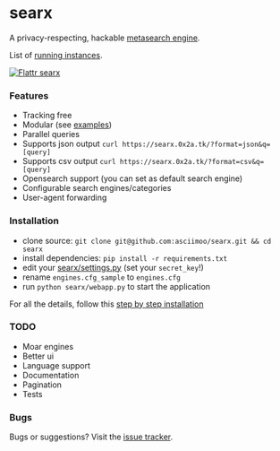 searx
=====

A privacy-respecting, hackable [metasearch engine](https://en.wikipedia.org/wiki/Metasearch_engine).

List of [running instances](https://github.com/asciimoo/searx/wiki/Searx-instances).

[![Flattr searx](http://api.flattr.com/button/flattr-badge-large.png)](https://flattr.com/submit/auto?user_id=asciimoo&url=https://github.com/asciimoo/searx&title=searx&language=&tags=github&category=software)

### Features

* Tracking free
* Modular (see [examples](https://github.com/asciimoo/searx/blob/master/examples))
* Parallel queries
* Supports json output `curl https://searx.0x2a.tk/?format=json&q=[query]`
* Supports csv output `curl https://searx.0x2a.tk/?format=csv&q=[query]`
* Opensearch support (you can set as default search engine)
* Configurable search engines/categories
* User-agent forwarding

### Installation

* clone source: `git clone git@github.com:asciimoo/searx.git && cd searx`
* install dependencies: `pip install -r requirements.txt`
* edit your [searx/settings.py](https://github.com/asciimoo/searx/blob/master/searx/settings.py) (set your `secret_key`!)
* rename `engines.cfg_sample` to `engines.cfg`
* run `python searx/webapp.py` to start the application

For all the details, follow this [step by step installation](https://github.com/asciimoo/searx/wiki/Installation)

### TODO

* Moar engines
* Better ui
* Language support
* Documentation
* Pagination
* Tests


### Bugs

Bugs or suggestions? Visit the [issue tracker](https://github.com/asciimoo/searx/issues).

